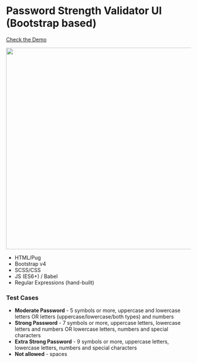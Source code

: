 # Password Strength Validator UI (Bootstrap based)

[Check the Demo](https://codepen.io/nat-davydova/pen/yLyXogO)

<img src="http://natali-davydova.me/assets/img/portfolio/password-strength/sample.png" width="550" />

* HTML/Pug
* Bootstrap v4
* SCSS/CSS
* JS (ES6+) / Babel
* Regular Expressions (hand-built)

### Test Cases

* **Moderate Password** - 5 symbols or more, uppercase and lowercase letters OR letters (uppercase/lowercase/both types) and numbers
* **Strong Password** - 7 symbols or more, uppercase letters, lowercase letters and numbers OR lowercase letters, numbers and special characters
* **Extra Strong Password** - 9 symbols or more, uppercase letters, lowercase letters, numbers and special characters
* **Not allowed** - spaces
